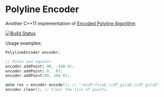 # Polyline Encoder
Another C++11 implementation of [Encoded Polyline Algorithm](https://developers.google.com/maps/documentation/utilities/polylinealgorithm)

[![Build Status](https://travis-ci.org/vahancho/polylineencoder.svg?branch=master)][1]

Usage examples:

```cpp
PolylineEncoder encoder;

// Poles and equator.
encoder.addPoint(-90, -180.0);
encoder.addPoint(.0, .0);
encoder.addPoint(90, 180.0);

auto res = encoder.encode(); // "~bidP~fsia@_cidP_gsia@_cidP_gsia@"
encoder.clear(); // Clear the list of points.
```

[1]: https://travis-ci.org/vahancho/polylineencoder
